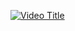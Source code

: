 [![Video Title](https://img.youtube.com/vi/<video-id>/0.jpg)](https://github.com/<username>/<repository>/blob/main/<video-file>.mp4)
